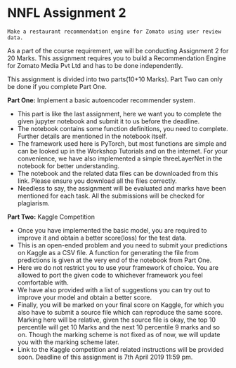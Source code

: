# NNFL Assignment 2

    Make a restaurant recommendation engine for Zomato using user review data.

As a part of the course requirement, we will be conducting Assignment 2 for 20 Marks. This assignment requires you to build a Recommendation Engine for Zomato Media Pvt Ltd and has to be done independently.

This assignment is divided into two parts(10+10 Marks). Part Two can only be done if you complete Part One.

**Part One:** Implement a basic autoencoder recommender system.
- This part is like the last assignment, here we want you to complete the given jupyter notebook and submit it to us before the deadline.
- The notebook contains some function definitions, you need to complete. Further details are mentioned in the notebook itself. 
- The framework used here is PyTorch, but most functions are simple and can be looked up in the Workshop Tutorials and on the internet. For your convenience, we have also implemented a simple threeLayerNet in the notebook for better understanding.
- The notebook and the related data files can be downloaded from this link. Please ensure you download all the files correctly.
- Needless to say, the assignment will be evaluated and marks have been mentioned for each task. All the submissions will be checked for plagiarism.

**Part Two:** Kaggle Competition
- Once you have implemented the basic model, you are required to improve it and obtain a better score(loss) for the test data.
- This is an open-ended problem and you need to submit your predictions on Kaggle as a CSV file. A function for generating the file from predictions is given at the very end of the notebook from Part One.
- Here we do not restrict you to use your framework of choice. You are allowed to port the given code to whichever framework you feel comfortable with.
- We have also provided with a list of suggestions you can try out to improve your model and obtain a better score.
- Finally, you will be marked on your final score on Kaggle, for which you also have to submit a source file which can reproduce the same score. Marking here will be relative, given the source file is okay, the top 10 percentile will get 10 Marks and the next 10 percentile 9 marks and so on. Though the marking scheme is not fixed as of now, we will update you with the marking scheme later.
- Link to the Kaggle competition and related instructions will be provided soon.
Deadline of this assignment is 7th April 2019 11:59 pm.
